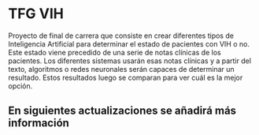 # TFG VIH

Proyecto de final de carrera que consiste en crear diferentes tipos de Inteligencia Artificial para determinar el estado de pacientes con VIH o no. Este estado viene precedido de una serie de notas clínicas de los pacientes. Los diferentes sistemas usarán esas notas clínicas y a partir del texto, algoritmos o redes neuronales serán capaces de determinar un resultado. Estos resultados luego se comparan para ver cuál es la mejor opción.

## En siguientes actualizaciones se añadirá más información
